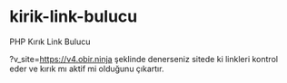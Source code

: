 # kirik-link-bulucu
PHP Kırık Link Bulucu

?v_site=https://v4.obir.ninja şeklinde denerseniz sitede ki linkleri kontrol eder ve kırık mı aktif mi olduğunu çıkartır.
